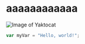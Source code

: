 # aaaaaaaaaaaa
![Image of Yaktocat](https://octodex.github.com/images/yaktocat.png)
``` javascript
var myVar = "Hello, world!";
```

